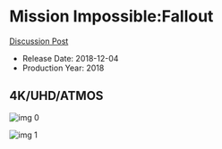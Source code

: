 # Mission Impossible:Fallout

[Discussion Post](https://www.avsforum.com/threads/bass-eq-for-filtered-movies.2995212/post-57075956)

* Release Date: 2018-12-04
* Production Year: 2018

## 4K/UHD/ATMOS

![img 0](https://i.imgur.com/qsfdoiT.jpg)

![img 1](https://i.imgur.com/0IO2vnU.jpg)

